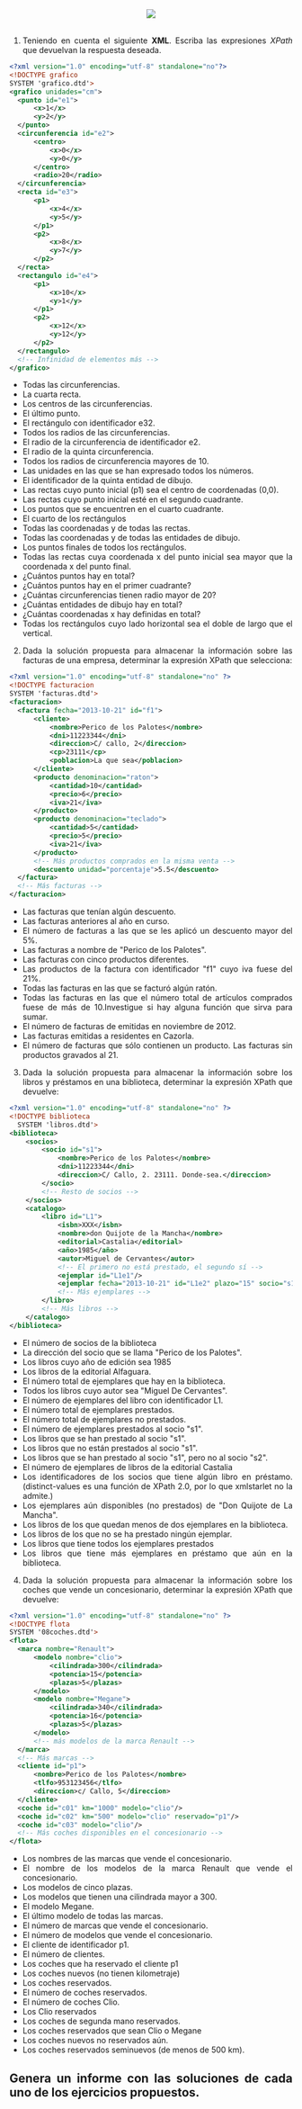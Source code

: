 <div align="justify">


<div align="center">
 	<img src="https://upload.wikimedia.org/wikipedia/commons/9/91/XQuery_and_XPath_Data_Model_type_hierarchy.png">
</div>

</br>

  1. Teniendo en cuenta el siguiente __XML__. Escriba las expresiones _XPath_ que devuelvan la respuesta deseada.

  ```xml
  <?xml version="1.0" encoding="utf-8" standalone="no"?>
<!DOCTYPE grafico
  SYSTEM 'grafico.dtd'>
<grafico unidades="cm">
    <punto id="e1">
        <x>1</x>
        <y>2</y>
    </punto>
    <circunferencia id="e2">
        <centro>
            <x>0</x>
            <y>0</y>
        </centro>
        <radio>20</radio>
    </circunferencia>
    <recta id="e3">
        <p1>
            <x>4</x>
            <y>5</y>
        </p1>
        <p2>
            <x>8</x>
            <y>7</y>
        </p2>
    </recta>
    <rectangulo id="e4">
        <p1>
            <x>10</x>
            <y>1</y>
        </p1>
        <p2>
            <x>12</x>
            <y>12</y>
        </p2>
    </rectangulo>
    <!-- Infinidad de elementos más -->
</grafico>
  ```

 - Todas las circunferencias.
 - La cuarta recta.
 - Los centros de las circunferencias.
 - El último punto.
 - El rectángulo con identificador e32.
 - Todos los radios de las circunferencias.
 - El radio de la circunferencia de identificador e2.
 - El radio de la quinta circunferencia.
 - Todos los radios de circunferencia mayores de 10.
 - Las unidades en las que se han expresado todos los números.
 - El identificador de la quinta entidad de dibujo.
 - Las rectas cuyo punto inicial (p1) sea el centro de coordenadas (0,0).
 - Las rectas cuyo punto inicial esté en el segundo cuadrante.
 - Los puntos que se encuentren en el cuarto cuadrante.
 - El cuarto de los rectángulos
 - Todas las coordenadas y de todas las rectas.
 - Todas las coordenadas y de todas las entidades de dibujo.
 - Los puntos finales de todos los rectángulos.
 - Todas las rectas cuya coordenada x del punto inicial sea mayor que la coordenada x del punto final.
 - ¿Cuántos puntos hay en total?
 - ¿Cuántos puntos hay en el primer cuadrante?
 - ¿Cuántas circunferencias tienen radio mayor de 20?
 - ¿Cuántas entidades de dibujo hay en total?
 - ¿Cuántas coordenadas x hay definidas en total?
 - Todas los rectángulos cuyo lado horizontal sea el doble de largo que el vertical.

  2. Dada la solución propuesta para almacenar la información sobre las facturas de una empresa, determinar la expresión XPath que selecciona:

  ```xml
  <?xml version="1.0" encoding="utf-8" standalone="no" ?>
<!DOCTYPE facturacion
  SYSTEM 'facturas.dtd'>
<facturacion>
    <factura fecha="2013-10-21" id="f1">
        <cliente>
            <nombre>Perico de los Palotes</nombre>
            <dni>11223344</dni>
            <direccion>C/ callo, 2</direccion>
            <cp>23111</cp>
            <poblacion>La que sea</poblacion>
        </cliente>
        <producto denominacion="raton">
            <cantidad>10</cantidad>
            <precio>6</precio>
            <iva>21</iva>
        </producto>
        <producto denominacion="teclado">
            <cantidad>5</cantidad>
            <precio>5</precio>
            <iva>21</iva>
        </producto>
        <!-- Más productos comprados en la misma venta -->
        <descuento unidad="porcentaje">5.5</descuento>
    </factura>
    <!-- Más facturas -->
</facturacion>
  ```

  - Las facturas que tenían algún descuento.
  - Las facturas anteriores al año en curso.
  - El número de facturas a las que se les aplicó un descuento mayor del 5%.
  - Las facturas a nombre de "Perico de los Palotes".
  - Las facturas con cinco productos diferentes.
  - Las productos de la factura con identificador "f1" cuyo iva fuese del 21%.
  - Todas las facturas en las que se facturó algún ratón.
  - Todas las facturas en las que el número total de artículos comprados fuese de más de 10.Investigue si hay alguna función que sirva para sumar.
  - El número de facturas de emitidas en noviembre de 2012.
  - Las facturas emitidas a residentes en Cazorla.
  - El número de facturas que sólo contienen un producto.
  Las facturas sin productos gravados al 21.


  3. Dada la solución propuesta para almacenar la información sobre los libros y préstamos en una biblioteca, determinar la expresión XPath que devuelve:

  ```xml
  <?xml version="1.0" encoding="utf-8" standalone="no" ?>
  <!DOCTYPE biblioteca
    SYSTEM 'libros.dtd'>
  <biblioteca>
      <socios>
          <socio id="s1">
              <nombre>Perico de los Palotes</nombre>
              <dni>11223344</dni>
              <direccion>C/ Callo, 2. 23111. Donde-sea.</direccion>
          </socio>
          <!-- Resto de socios -->
      </socios>
      <catalogo>
          <libro id="L1">
              <isbn>XXX</isbn>
              <nombre>don Quijote de la Mancha</nombre>
              <editorial>Castalia</editorial>
              <año>1985</año>
              <autor>Miguel de Cervantes</autor>
              <!-- El primero no está prestado, el segundo sí -->
              <ejemplar id="L1e1"/>
              <ejemplar fecha="2013-10-21" id="L1e2" plazo="15" socio="s1"/>
              <!-- Más ejemplares -->
          </libro>
          <!-- Más libros -->
      </catalogo>
  </biblioteca>
  ```

  - El número de socios de la biblioteca
  - La dirección del socio que se llama "Perico de los Palotes".
  - Los libros cuyo año de edición sea 1985
  - Los libros de la editorial Alfaguara.
  - El número total de ejemplares que hay en la biblioteca.
  - Todos los libros cuyo autor sea "Miguel De Cervantes".
  - El número de ejemplares del libro con identificador L1.
  - El número total de ejemplares prestados.
  - El número total de ejemplares no prestados.
  - El número de ejemplares prestados al socio "s1".
  - Los libros que se han prestado al socio "s1".
  - Los libros que no están prestados al socio "s1".
  - Los libros que se han prestado al socio "s1", pero no al socio "s2".
  - El número de ejemplares de libros de la editorial Castalia
  - Los identificadores de los socios que tiene algún libro en préstamo.(distinct-values es una función de XPath 2.0, por lo que xmlstarlet no la admite.)
  - Los ejemplares aún disponibles (no prestados) de "Don Quijote de La Mancha".
  - Los libros de los que quedan menos de dos ejemplares en la biblioteca.
  - Los libros de los que no se ha prestado ningún ejemplar.
  - Los libros que tiene todos los ejemplares prestados
  - Los libros que tiene más ejemplares en préstamo que aún en la biblioteca.

  4. Dada la solución propuesta para almacenar la información sobre los coches que vende un concesionario, determinar la expresión XPath que devuelve:

```xml
<?xml version="1.0" encoding="utf-8" standalone="no" ?>
<!DOCTYPE flota
SYSTEM '08coches.dtd'>
<flota>
  <marca nombre="Renault">
      <modelo nombre="clio">
          <cilindrada>300</cilindrada>
          <potencia>15</potencia>
          <plazas>5</plazas>
      </modelo>
      <modelo nombre="Megane">
          <cilindrada>340</cilindrada>
          <potencia>16</potencia>
          <plazas>5</plazas>
      </modelo>
      <!-- más modelos de la marca Renault -->
  </marca>
  <!-- Más marcas -->
  <cliente id="p1">
      <nombre>Perico de los Palotes</nombre>
      <tlfo>953123456</tlfo>
      <direccion>c/ Callo, 5</direccion>
  </cliente>
  <coche id="c01" km="1000" modelo="clio"/>
  <coche id="c02" km="500" modelo="clio" reservado="p1"/>
  <coche id="c03" modelo="clio"/>
  <!-- Más coches disponibles en el concesionario -->
</flota>
```

  - Los nombres de las marcas que vende el concesionario.
  - El nombre de los modelos de la marca Renault que vende el concesionario.
  - Los modelos de cinco plazas.
  - Los modelos que tienen una cilindrada mayor a 300.
  - El modelo Megane.
  - El último modelo de todas las marcas.
  - El número de marcas que vende el concesionario.
  - El número de modelos que vende el concesionario.
  - El cliente de identificador p1.
  - El número de clientes.
  - Los coches que ha reservado el cliente p1
  - Los coches nuevos (no tienen kilometraje)
  - Los coches reservados.
  - El número de coches reservados.
  - El número de coches Clio.
  - Los Clio reservados
  - Los coches de segunda mano reservados.
  - Los coches reservados que sean Clio o Megane
  - Los coches nuevos no reservados aún.
  - Los coches reservados seminuevos (de menos de 500 km).

<!--
Dada la solución propuesta para almacenar la información sobre los parques nacionales, determinar la expresión XPath que devuelve:



<?xml version="1.0" encoding="utf-8" standalone="no"?>

<!DOCTYPE parques SYSTEM "09parques.dtd">

<parques>

<especies>

<vegetal id="f1">

<comun>Junco rarísimo</comun>

<cientifico>Juncus rarisimus</cientifico>

<extincion>bajo</extincion>

</vegetal>

<animal id="a1">

<comun>Lince ibérico</comun>

<cientifico>Lynx pardinus</cientifico>

<extincion>alto</extincion>

</animal>


</especies>

<parque nombre="Doñana">

<provincia>Huelva</provincia>

<ca>Andalucía</ca>

<extension unidades="Ha">10000</extension>

<presupuesto>1000000</presupuesto>

<flora id="f1" />

<fauna id="a1" ejemplares="40" />

</parque>



</parques>

El número de especies vegetales.
Las especies vegetales con un peligro alto de extinción.
El número de especies animales en peligro bajo de extinción.
El número de especies en peligro alto de extinción.
El nombre común de las especies vegetales en peligro alto de extinción
El peligro de extinción del animal de nombre común "Lince ibérico"
El número de parques nacionales.
El número de parques en Canarias.
Los parques de la provincia de Huelva.
Los parques con una extensión mayor de 30.000 hectáreas.
El total de presupuestos.
El total de ejemplares en los parques de identificador "a1".
El número de especies de interés en Doñana.
El número de ejemplares animales de interés en Doñana.
El parque de Timanfaya.
Los especies animales de interés de Garajonay.
Las comunidades autónomas con parques nacionales.
Las provincias con parques nacionales.
Los parques nacionales con menos de veinte especies de interés
El número de parque nacionales que sólo tiene como especies de interés animales.
Dada la solución propuesta para almacenar la información sobre los habitantes de un municipio, determinar la expresión XPath que devuelve:



<?xml version="1.0" encoding="utf-8" standalone="no" ?>

<!DOCTYPE poblacion SYSTEM "10ayuntamiento.dtd">

<poblacion>

<habitante id="h01" sexo="hombre">

<nombre>Perico</nombre>

<apellidos>de los Palotes</apellidos>

<direccion>c/ Callo, 5</direccion>

<tlfo>953123456</tlfo>

<nacimiento>Úbeda</nacimiento>

</habitante>

<habitante id="h02" sexo="mujer">

<nombre>María</nombre>

<apellidos>Lagartona</apellidos>

<direccion>c/ Callo, 5</direccion>

<tlfo>953123456</tlfo>

<nacimiento>Marmolejo</nacimiento>

</habitante>

<habitante id="h03" sexo="hombre" padre="h01" madre="h02">

<nombre>Felipe</nombre>

<apellidos>el Hermoso</apellidos>

<direccion>c/ Callo, 5</direccion>

<tlfo>953123456</tlfo>

<nacimiento>Cazorla</nacimiento>

</habitante>


</poblacion>

El número de habitantes del municipio
Los varones del municipio
Las mujeres del municipio
El número de habitantes de los que se tiene registrado el padre.
El número de habitantes de los que se tienen registrados padre y madre
Los habitantes que se llaman Perico
El listado de identificadores de personas que son padre.
El listado de identificadores de personas que son madre.
Los habitantes de padre conocido que han nacido en Cazorla.
Los datos de los habitantes cuyo padre tienen identificador "h01"
-->

## Genera un informe con las soluciones de cada uno de los ejercicios propuestos.

</div>
